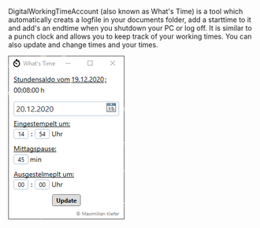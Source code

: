 DigitalWorkingTimeAccount (also known as What's Time) is a tool which automatically creats a logfile in your documents folder, add a starttime to it and add's an endtime when you shutdown your PC or log off.
It is similar to a punch clock and allows you to keep track of your working times. You can also update and change times and your times.

![](WhatsTime.PNG)
